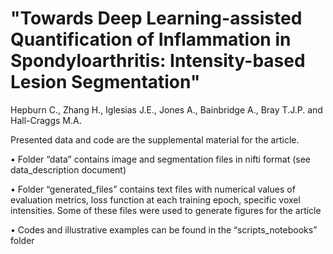 # "Towards Deep Learning-assisted Quantification of Inflammation in Spondyloarthritis: Intensity-based Lesion Segmentation"
Hepburn C., Zhang H., Iglesias J.E., Jones A., Bainbridge A., Bray T.J.P. and Hall-Craggs M.A.

Presented data and code are the supplemental material for the article.

•	Folder “data” contains image and segmentation files in nifti format (see data_description document)

•	Folder “generated_files” contains text files with numerical values of evaluation metrics, loss function at each training epoch, specific voxel intensities. Some of these files were used to generate figures for the article

• Codes and illustrative examples can be found in the “scripts_notebooks” folder
